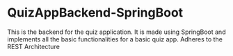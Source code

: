 # QuizAppBackend-SpringBoot
This is the backend for the quiz application. It is made using SpringBoot and implements all the basic functionalities for a basic quiz app. Adheres to the REST Architecture
